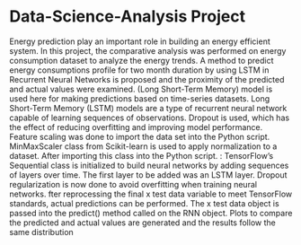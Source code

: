 # Data-Science-Analysis Project

Energy prediction play an important role in building an energy efficient system. In this project, the comparative analysis was performed on energy consumption dataset to analyze the energy trends. A method to predict energy consumptions profile for two month duration by using LSTM in Recurrent Neural Networks is proposed and the proximity of the predicted and actual values were examined.
(Long Short-Term Memory) model is used here for making predictions based on time-series datasets. Long Short-Term Memory (LSTM) models are a type of recurrent neural network capable of learning sequences of observations. Dropout is used, which has the effect of reducing overfitting and improving model performance. Feature scaling was done to import the data set into the Python script. MinMaxScaler class from Scikit-learn is used to apply normalization to a dataset. After importing this class into the Python script. : TensorFlow’s Sequential class is initialized to build neural networks by adding sequences of layers over time. The first layer to be added was an LSTM layer. Dropout regularization is now done to avoid overfitting when training neural networks. fter reprocessing the final x test data variable to meet TensorFlow standards, actual predictions can be performed. The x test data object is passed into the predict() method called on the RNN object. Plots to compare the predicted and actual values are generated and the results follow the same distribution 

